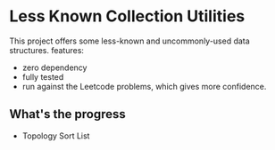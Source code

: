 # Less Known Collection Utilities
This project offers some less-known and uncommonly-used data structures. 
features:
- zero dependency 
- fully tested
- run against the Leetcode problems, which gives more confidence.

## What's the progress
- Topology Sort List